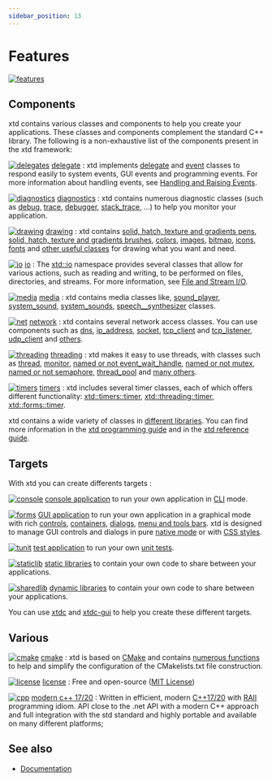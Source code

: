 ```yaml
---
sidebar_position: 13
---
```


# Features

[![features](/pictures/xtd_bento_dark.png)](https://github.com/gammasoft71/xtd/blob/master/docs/pictures/xtd_bento_dark.png)

## Components

xtd contains various classes and components to help you create your applications. These classes and components complement the standard C++ library.
The following is a non-exhaustive list of the components present in the xtd framework:

[![delegates](/pictures/xtd.delegates.png)](/docs/documentation/Guides/xtd.core/Types%20overview/delegates)
[delegate](/docs/documentation/Guides/xtd.core/Types%20overview/delegates) : xtd implements [delegate](https://gammasoft71.github.io/xtd/reference_guides/latest/classxtd_1_1delegate_3_01result__t_07arguments__t_8_8_8_08_4.html) and [event](https://gammasoft71.github.io/xtd/reference_guides/latest/classxtd_1_1event.html) classes to respond easily to system events, GUI events and programming events. For more information about handling events, see [Handling and Raising Events](/docs/documentation/Guides/xtd.core/Events/overview).

[![diagnostics](/pictures/xtd.diagnostics.png)](https://gammasoft71.github.io/xtd/reference_guides/latest/group__diagnostics.html)
[diagnostics](https://gammasoft71.github.io/xtd/reference_guides/latest/group__diagnostics.html) : xtd contains numerous diagnostic classes (such as [debug](https://gammasoft71.github.io/xtd/reference_guides/latest/classxtd_1_1diagnostics_1_1debug.html), [trace](https://gammasoft71.github.io/xtd/reference_guides/latest/classxtd_1_1diagnostics_1_1trace.html), [debugger](https://gammasoft71.github.io/xtd/reference_guides/latest/classxtd_1_1diagnostics_1_1debugger.html), [stack_trace](https://gammasoft71.github.io/xtd/reference_guides/latest/classxtd_1_1diagnostics_1_1stack__trace.html), ...) to help you monitor your application.

[![drawing](/pictures/xtd.drawing.png)](/docs/documentation/Guides/xtd.drawing/drawing)
[drawing](/docs/documentation/Guides/xtd.drawing/drawing) : xtd contains [solid, hatch, texture and gradients pens](https://gammasoft71.github.io/xtd/reference_guides/latest/classxtd_1_1drawing_1_1pen.html), [solid, hatch, texture and gradients brushes](https://gammasoft71.github.io/xtd/reference_guides/latest/classxtd_1_1drawing_1_1brush.html), [colors](https://gammasoft71.github.io/xtd/reference_guides/latest/_colors_page.html), [images](https://gammasoft71.github.io/xtd/reference_guides/latest/_images_appearances_page.html), [bitmap](https://gammasoft71.github.io/xtd/reference_guides/latest/classxtd_1_1drawing_1_1bitmap.html), [icons](https://gammasoft71.github.io/xtd/reference_guides/latest/classxtd_1_1drawing_1_1system__icons.html), [fonts](https://gammasoft71.github.io/xtd/reference_guides/latest/classxtd_1_1drawing_1_1system__fonts.html) and [other useful classes](https://gammasoft71.github.io/xtd/reference_guides/latest/group__drawing.html) for drawing what you want and need.

[![io](/pictures/xtd.io.png)](/docs/documentation/Guides/xtd.core/Common%20I%3AO%20tasks)
[io](/docs/documentation/Guides/xtd.core/Common%20I%3AO%20tasks) : The [xtd::io](https://gammasoft71.github.io/xtd/reference_guides/latest/namespacextd_1_1io.html) namespace provides several classes that allow for various actions, such as reading and writing, to be performed on files, directories, and streams. For more information, see [File and Stream I/O](/xtd/docs/documentation/Guides/xtd.core/Common%20I%3AO%20tasks/file_and_stream_io).

[![media](/pictures/xtd.media.png)](https://gammasoft71.github.io/xtd/reference_guides/latest/group__media.html)
[media](https://gammasoft71.github.io/xtd/reference_guides/latest/group__media.html) : xtd contains media classes like, [sound_player](https://gammasoft71.github.io/xtd/reference_guides/latest/classxtd_1_1media_1_1sound__player.html), [system_sound](https://gammasoft71.github.io/xtd/reference_guides/latest/classxtd_1_1media_1_1system__sound.html), [system_sounds](https://gammasoft71.github.io/xtd/reference_guides/latest/classxtd_1_1media_1_1system__sounds.html), [speech__synthesizer](https://gammasoft71.github.io/xtd/reference_guides/latest/classxtd_1_1speech_1_1synthesis_1_1speech__synthesizer.html) classes.

[![net](/pictures/xtd.net.png)](/docs/documentation/Guides/xtd.core/Networking/network_programming)
[network](/docs/documentation/Guides/xtd.core/Networking/network_programming) : xtd contains several network access classes. You can use components such as [dns](https://gammasoft71.github.io/xtd/reference_guides/latest/classxtd_1_1net_1_1dns.html), [ip_address](https://gammasoft71.github.io/xtd/reference_guides/latest/classxtd_1_1net_1_1ip__address.html), [socket](https://gammasoft71.github.io/xtd/reference_guides/latest/classxtd_1_1net_1_1sockets_1_1socket.html), [tcp_client](https://gammasoft71.github.io/xtd/reference_guides/latest/classxtd_1_1net_1_1sockets_1_1tcp__client.html) and [tcp_listener](https://gammasoft71.github.io/xtd/reference_guides/latest/classxtd_1_1net_1_1sockets_1_1tcp__listener.html), [udp_client](https://gammasoft71.github.io/xtd/reference_guides/latest/classxtd_1_1net_1_1sockets_1_1udp__client.html) and [others](https://gammasoft71.github.io/xtd/reference_guides/latest/namespacextd_1_1net.html).

[![threading](/pictures/xtd.threading.png)](https://gammasoft71.github.io/xtd/reference_guides/latest/group__timers.html)
[threading](https://gammasoft71.github.io/xtd/reference_guides/latest/group__threading.html) : xtd makes it easy to use threads, with classes such as [thread](https://gammasoft71.github.io/xtd/reference_guides/latest/classxtd_1_1threading_1_1thread.html), [monitor](https://gammasoft71.github.io/xtd/reference_guides/latest/classxtd_1_1threading_1_1monitor.html), [named or not event_wait_handle](https://gammasoft71.github.io/xtd/reference_guides/latest/classxtd_1_1threading_1_1event__wait__handle.html), [named or not mutex](https://gammasoft71.github.io/xtd/reference_guides/latest/classxtd_1_1threading_1_1mutex.html), [named or not semaphore](https://gammasoft71.github.io/xtd/reference_guides/latest/classxtd_1_1threading_1_1semaphore.html), [thread_pool](https://gammasoft71.github.io/xtd/reference_guides/latest/classxtd_1_1threading_1_1thread__pool.html) and [many others](https://gammasoft71.github.io/xtd/reference_guides/latest/namespacextd_1_1threading.html).

[![timers](/pictures/xtd.timers.png)](https://gammasoft71.github.io/xtd/reference_guides/latest/group__timers.html)
[timers](https://gammasoft71.github.io/xtd/reference_guides/latest/group__timers.html) : xtd includes several timer classes, each of which offers different functionality: [xtd::timers::timer](https://gammasoft71.github.io/xtd/reference_guides/latest/classxtd_1_1timers_1_1timer.html), [xtd::threading::timer](https://gammasoft71.github.io/xtd/reference_guides/latest/classxtd_1_1threading_1_1timer.html), [xtd::forms::timer](https://gammasoft71.github.io/xtd/reference_guides/latest/classxtd_1_1forms_1_1timer.html).

xtd contains a wide variety of classes in [different libraries](https://gammasoft71.github.io/xtd/docs/documentation/Guides/Overview/Libraries/hierarchy). 
You can find more information in the [xtd programming guide](/docs/documentation/Guides) and in the [xtd reference guide](https://gammasoft71.github.io/xtd/reference_guides/latest/index.html).

## Targets

With xtd you can create differents targets :

[![console](/pictures/xtd.console.png)](https://github.com/gammasoft71/xtd/blob/master/docs/pictures/xtd.console.png)
[console application](/docs/documentation/Guides/Overview/Tutorials/writing_applicaion_console) to run your own application in [CLI](https://gammasoft71.github.io/xtd/reference_guides/latest/classxtd_1_1console.html) mode.

[![forms](/pictures/xtd.forms.png)](https://github.com/gammasoft71/xtd/blob/master/docs/pictures/xtd.forms.png)
[GUI application](/docs/documentation/Guides/Overview/Tutorials/writing_applicaion_gui) to run your own application in a graphical mode with rich [controls](https://gammasoft71.github.io/xtd/reference_guides/latest/_controls_appearances_page.html), [containers](https://gammasoft71.github.io/xtd/reference_guides/latest/_conatiners_appearances_page.html), [dialogs](https://gammasoft71.github.io/xtd/reference_guides/latest/_dialogs_appearances_page.html), [menu and tools bars](https://gammasoft71.github.io/xtd/reference_guides/latest/_menus_and_toolbars_appearances_page.html).
xtd is designed to manage GUI controls and dialogs in pure [native mode](/docs/documentation/Guides/xtd.forms/Overview/control_appearance) or with [CSS styles](/docs/documentation/Guides/xtd.forms/Style%20sheets/style_sheets_overview).

[![tunit](/pictures/xtd.tunit.png)](https://github.com/gammasoft71/xtd/blob/master/docs/pictures/xtd.tunit.png)
[test application](/docs/documentation/Guides/Overview/Tutorials/writing_applicaion_test) to run your own [unit tests](https://gammasoft71.github.io/xtd/reference_guides/latest/group__tunit.html).

[![staticlib](/pictures/xtd.staticlib.png)](https://github.com/gammasoft71/xtd/blob/master/docs/pictures/xtd.staticlib.png)
[static libraries](https://gammasoft71.github.io/xtd/reference_guides/latest/_c_make_commands.html#TargetTypeSubSection) to contain your own code to share between your applications.

[![sharedlib](/pictures/xtd.sharedlib.png)](https://github.com/gammasoft71/xtd/blob/master/docs/pictures/xtd.sharedlib.png)
[dynamic libraries](https://gammasoft71.github.io/xtd/reference_guides/latest/_c_make_commands.html#TargetTypeSubSection) to contain your own code to share between your applications.

You can use [xtdc](https://github.com/gammasoft71/xtd/blob/master/tools/xtdc/README.md) and [xtdc-gui](https://github.com/gammasoft71/xtd/blob/master/tools/xtdc-gui/README.md) to help you create these different targets.

## Various

[![cmake](/pictures/xtd.cmake.png)](https://gammasoft71.github.io/xtd/reference_guides/latest/_c_make_commands.html)
[cmake](https://gammasoft71.github.io/xtd/reference_guides/latest/_c_make_commands.html) : xtd is based on [CMake](https://cmake.org) and contains [numerous functions](https://gammasoft71.github.io/xtd/reference_guides/latest/_c_make_commands.html) to help and simplify the configuration of the CMakelists.txt file construction.

[![license](/pictures/xtd.license.png)](/docs/documentation/license)
[license](/docs/documentation/license) : Free and open-source ([MIT License](https://opensource.org/licenses/MIT))

[![cpp](/pictures/xtd.cpp.png)](https://en.cppreference.com/w/)
[modern c++ 17/20](https://en.cppreference.com/w/) : 
Written in efficient, modern [C++17/20](https://en.cppreference.com/w/) with [RAII](https://en.wikipedia.org/wiki/Resource_acquisition_is_initialization) programming idiom. API close to the .net API with a modern C++ approach and full integration with the std standard and highly portable and available on many different platforms;

## See also

- [Documentation](/docs/documentation)

